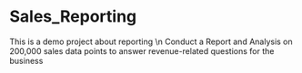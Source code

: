 # Sales_Reporting
This is a demo project about reporting \n
Conduct a Report and Analysis on 200,000 sales data points to answer revenue-related questions for the business
